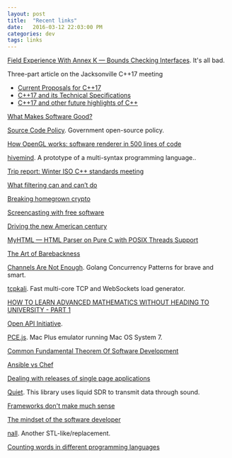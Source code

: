 ```yaml
---
layout: post
title:  "Recent links"
date:   2016-03-12 22:03:00 PM
categories: dev
tags: links
---
```


[Field Experience With Annex K — Bounds Checking Interfaces](http://www.open-std.org/jtc1/sc22/wg14/www/docs/n1967.htm). It's all bad.

Three-part article on the Jacksonville C++17 meeting

- [Current Proposals for C++17](http://meetingcpp.com/index.php/br/items/current-proposals-for-c17.html)
- [C++17 and its Technical Specifications](http://meetingcpp.com/index.php/br/items/c17-and-its-technical-specifications.html)
- [C++17 and other future highlights of C++](http://meetingcpp.com/index.php/br/items/cpp17-and-other-future-highlights-of-cpp.html)

[What Makes Software Good?](https://medium.com/@mbostock/what-makes-software-good-943557f8a488#.papdt8s63)

[Source Code Policy](https://sourcecode.cio.gov/). Government open-source policy.

[How OpenGL works: software renderer in 500 lines of code](https://github.com/ssloy/tinyrenderer/wiki)

[hivemind](https://github.com/alehander42/hivemind). A prototype of a multi-syntax programming language..

[Trip report: Winter ISO C++ standards meeting](http://herbsutter.com/2016/03/11/trip-report-winter-iso-c-standards-meeting/)

[What filtering can and can’t do](http://cityobservatory.org/what-filtering-can-and-cant-do/)

[Breaking homegrown crypto](https://kivikakk.ee/cryptography/2016/02/20/breaking-homegrown-crypto.html)

[Screencasting with free software](http://edouard.peller.in/2016/03/12/screencasting-with-free-software.html)

[Driving the new American century](http://techcrunch.com/2016/03/12/driving-the-new-american-century/)

[MyHTML — HTML Parser on Pure C with POSIX Threads Support](http://lexborisov.github.io/myhtml/)

[The Art of Barebackness](https://blog.oxplot.com/the-art-of-barebackness/)

[Channels Are Not Enough](https://gist.github.com/kachayev/21e7fe149bc5ae0bd878). Golang Concurrency Patterns for brave and smart.

[tcpkali](https://github.com/machinezone/tcpkali). Fast multi-core TCP and WebSockets load generator.

[HOW TO LEARN ADVANCED MATHEMATICS WITHOUT HEADING TO UNIVERSITY - PART 1](https://www.quantstart.com/articles/How-to-Learn-Advanced-Mathematics-Without-Heading-to-University-Part-1)

[Open API Initiative](https://openapis.org/).

[PCE.js](https://jamesfriend.com.au/pce-js/). Mac Plus emulator running Mac OS System 7.

[Common Fundamental Theorem Of Software Development](https://github.com/IndieRobert/Common-Fundamental-Theorem-Of-Software-Development)

[Ansible vs Chef](http://tjheeta.github.io/2015/04/15/ansible-vs-chef/)

[Dealing with releases of single page applications](http://www.beepsend.com/2016/03/10/dealing-releases-single-page-applications/)

[Quiet](http://brian-armstrong.github.io/quiet/). This library uses liquid SDR to transmit data through sound. 

[Frameworks don't make much sense](http://www.catonmat.net/blog/frameworks-dont-make-sense/)

[The mindset of the software developer](https://medium.com/@crowquine/the-mindset-of-the-software-developer-2b8f64ee96e5#.afn3lg46o)

[nall](https://gitlab.com/higan/higan/tree/master/nall). Another STL-like/replacement.

[Counting words in different programming languages](http://juditacs.github.io/2015/11/26/wordcount.html)
